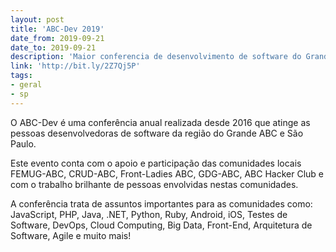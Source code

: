 ```yaml
---
layout: post
title: 'ABC-Dev 2019'
date_from: 2019-09-21
date_to: 2019-09-21
description: 'Maior conferencia de desenvolvimento de software do Grande ABC.'
link: 'http://bit.ly/2Z7Qj5P'
tags:
- geral
- sp
---
```


O ABC-Dev é uma conferência anual realizada desde 2016 que atinge as pessoas desenvolvedoras de software da região do Grande ABC e São Paulo.

Este evento conta com o apoio e participação das comunidades locais FEMUG-ABC, CRUD-ABC, Front-Ladies ABC, GDG-ABC, ABC Hacker Club e com o trabalho brilhante de pessoas envolvidas nestas comunidades.

A conferência trata de assuntos importantes para as comunidades como: JavaScript, PHP, Java, .NET, Python, Ruby, Android, iOS, Testes de Software, DevOps, Cloud Computing, Big Data, Front-End, Arquitetura de Software, Agile e muito mais!
